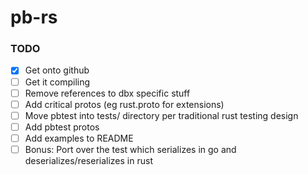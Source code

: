 # pb-rs

### TODO

- [x] Get onto github
- [ ] Get it compiling
- [ ] Remove references to dbx specific stuff
- [ ] Add critical protos (eg rust.proto for extensions)
- [ ] Move pbtest into tests/ directory per traditional rust testing design
- [ ] Add pbtest protos
- [ ] Add examples to README
- [ ] Bonus: Port over the test which serializes in go and deserializes/reserializes in rust
